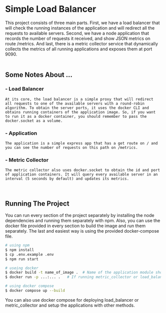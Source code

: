 # Simple Load Balancer

This project consists of three main parts. First, we have a load balancer that will check the running instances of the application and will redirect all the requests to available servers. Second, we have a node application that records the number of requests it received, and show JSON metrics on route /metrics. And last, there is a metric collector service that dynamically collects the metrics of all running applications and exposes them at port 9090.
</br>
</br>

## Some Notes About ...

### - Load Balancer

    At its core, the load balancer is a simple proxy that will redirect all requests to one of the available servers with a round-robin algorithm. To obtain the server ports, it uses the docker CLI and obtains running containers of the application image. So, if you want to run it as a docker container, you should remember to pass the docker.socket as a volume.

### - Application

    The application is a simple express app that has a get route on / and you can see the number of requests on this path on /metrics.

### - Metric Collector

    The metric collector also uses docker.socket to obtain the id and port of application containers. It will query every available server in an interval (5 seconds by default) and updates its metrics.

</br>

## Running The Project

You can run every section of the project separately by installing the node dependencies and running them separately with npm. Also, you can use the docker file provided in every section to build the image and run them separately. The last and easiest way is using the provided docker-compose file.

```bash
# using npm
$ npm install
$ cp .env.example .env
$ npm run start

# useing docker
$ docker build -t name_of_image .  # Name of the application module should be application
$ docker run -p ...:... .   # If running metric_collector or load_balance, pass -v ...:/var/run/docker.sock

# using docker compose
$ docker compose up --build
```

You can also use docker compose for deploying load_balancer or metric_collector and setup the applications with other methods.
</br>
</br>
